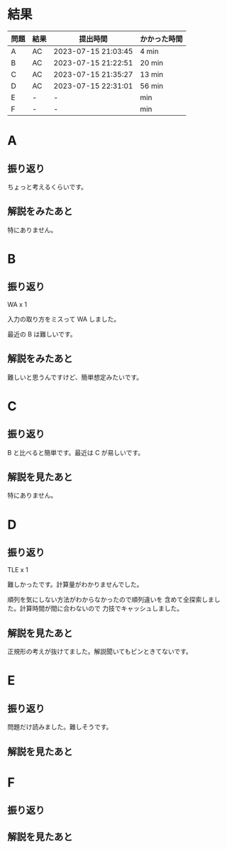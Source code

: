 # 結果

| 問題 | 結果 | 提出時間            | かかった時間 |
|------|------|---------------------|--------------|
| A    | AC   | 2023-07-15 21:03:45 | 4 min        |
| B    | AC   | 2023-07-15 21:22:51 | 20 min       |
| C    | AC   | 2023-07-15 21:35:27 | 13 min       |
| D    | AC   | 2023-07-15 22:31:01 | 56 min       |
| E    | -    | -                   |     min      |
| F    | -    | -                   |     min      |

# A

## 振り返り

ちょっと考えるくらいです。

## 解説をみたあと

特にありません。

# B

## 振り返り

WA x 1

入力の取り方をミスって WA しました。

最近の B は難しいです。

## 解説をみたあと

難しいと思うんですけど、簡単想定みたいです。

# C

## 振り返り

B と比べると簡単です。最近は C が易しいです。

## 解説を見たあと

特にありません。

# D

## 振り返り

TLE x 1

難しかったです。計算量がわかりませんでした。

順列を気にしない方法がわからなかったので順列違いを
含めて全探索しました。計算時間が間に合わないので
力技でキャッシュしました。

## 解説を見たあと

正規形の考えが抜けてました。解説聞いてもピンときてないです。

# E

## 振り返り

問題だけ読みました。難しそうです。

## 解説を見たあと

# F

## 振り返り

## 解説を見たあと
